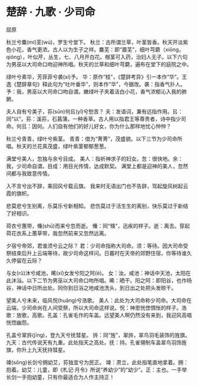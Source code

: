 # 楚辞 · 九歌 · 少司命

<span class="r">屈原

<link href="../../../css/style.css" rel="stylesheet" type="text/css" />

<div class="p">

秋兰兮麋(mí)芜(wú)，罗生兮堂下。
<span class="comment">
秋兰：古所谓兰草，叶茎皆香。秋天开淡紫色小花，香气更浓。古人以为生子之祥。麋芜：即“蘼芜”，细叶芎藭（xiōng，qióng），叶似芹，丛生，七、八月开白花。根茎可入药，治妇人无子。以下六句为男巫以大司命口吻迎神所唱。秋天的兰草和细叶芎藭，遍布在堂下的庭院之中。

绿叶兮素华，芳菲菲兮袭(xí)予。
<span class="comment">
华：原作“枝”，《楚辞考异》引一本作“华”。王逸《楚辞章句》释此句为“吐叶垂华”，则本作“华”，今据改。袭：指香气扑人。予：我，男巫以大司命口吻自谓。嫩绿叶子夹着洁白小花，香气浓郁沁入我的肺腑。

夫人自有兮美子，荪(sūn)何㠯(yǐ)兮愁苦？
<span class="comment">
夫：发语词，兼有远指作用。㠯：同“以”。荪：溪荪，石菖蒲，一种香草。古人用以指君王等尊贵者，诗中指少司命。何㠯：因何。人们自有他们的好儿好女，你为什么那样地忧心忡忡？

秋兰兮青青，绿叶兮紫茎。
<span class="comment">
青青：借为“菁菁”，茂盛貌。以下三节为少司命所唱。秋天的兰花真茂盛，绿叶紫茎郁郁葱葱。

满堂兮美人，忽独与余兮目成。
<span class="comment">
美人：指祈神求子的妇女。忽：很快地。余：我，少司命自谓。目成：用目光传情，达成默契。
满堂上都是迎神的美人，忽然间都与我致意传情。
<span class="comment">


入不言兮出不辞，乘回风兮载云旗。
<span class="comment">
我来时无语出门也不告辞，驾起旋风树起云霞的旗帜。

悲莫悲兮生别离，乐莫乐兮新相知。
<span class="comment">
悲伤莫过于活生生的离别，快乐莫过于新结了好相识。

荷衣兮蕙带，儵(shū)而来兮忽而逝。
<span class="comment">
儵：同“倏”，迅疾的样子。逝：离去。穿起荷花衣系上蕙草带，我忽然前来又忽然远离。

夕宿兮帝郊，君谁须兮云之际？
<span class="comment">
君：少司命指称大司命。须：等待。因大司命受祭结束后升上云端等待，故少司命这样问。日暮时在天帝的郊野住宿，你等待谁久久停留在云际？

与女(rǔ)沐兮咸池，晞(xī)女发兮阳之阿(ē)。
<span class="comment">
女：汝。咸池：神话中天池，太阳在此沐浴。以下二节为男巫以大司命口吻所唱。晞：晒干。阳之阿：即阳谷，也作旸谷，神话中日所出处。同你到日浴之地咸池洗头，到日出之处把头发晾干。

望美人兮未来，临风怳(huǎng)兮浩歌。
<span class="comment">
美人：此处为大司命称少司命。大司命在云端，少司命尚在人间受祭，所以大司命这样说。怳：神思恍偬惆怅的样子。浩歌：放歌，高歌。孔盖：孔雀毛作的车盖。远望美人啊仍然没有来到，我迎风高唱恍惚幽怨。

孔盖兮翠旍(jīng)，登九天兮抚彗星。
<span class="comment">
旍：同“旌”，翠旍，翠鸟羽毛装饰的旌旗。九天：古代传说天有九重。此处指天之高处。抚：持。孔雀翎制车盖翠鸟羽饰旌旗，你升上九天抚持彗星。

竦(sǒng)长剑兮拥幼艾，荪独宜兮为民正。
<span class="comment">
 竦：肃立，此处指笔直地拿着。拥：抱着。幼艾：儿童，即《札记·月令》所说“养幼少”的“幼少”。正：主也。一手举长剑一手抱幼童，只有你最适合为人作主持正！
